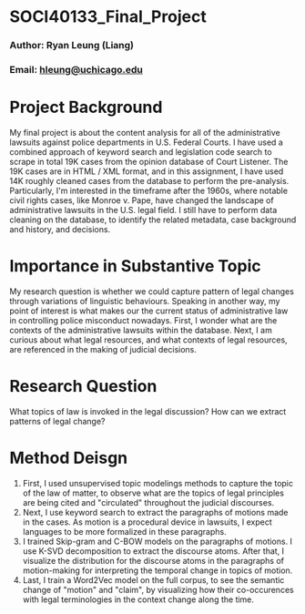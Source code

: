 # SOCI40133_Final_Project
### Author: Ryan Leung (Liang)    
### Email: hleung@uchicago.edu

# Project Background
My final project is about the content analysis for all of the administrative lawsuits against police departments in U.S. Federal Courts. I have used a combined approach of keyword search and legislation code search to scrape in total 19K cases from the opinion database of Court Listener. The 19K cases are in HTML / XML format, and in this assignment, I have used 14K roughly cleaned cases from the database to perform the pre-analysis. Particularly, I'm interested in the timeframe after the 1960s, where notable civil rights cases, like Monroe v. Pape, have changed the landscape of administrative lawsuits in the U.S. legal field. I still have to perform data cleaning on the database, to identify the related metadata, case background and history, and decisions. 

# Importance in Substantive Topic
My research question is whether we could capture pattern of legal changes through variations of linguistic behaviours. Speaking in another way, my point of interest is what makes our the current status of administrative law in controlling police misconduct nowadays. First, I wonder what are the contexts of the administrative lawsuits within the database. Next, I am curious about what legal resources, and what contexts of legal resources, are referenced in the making of judicial decisions. 

# Research Question
What topics of law is invoked in the legal discussion? How can we extract patterns of legal change?

# Method Deisgn
1. First, I used unsupervised topic modelings methods to capture the topic of the law of matter, to observe what are the topics of legal principles are being cited and "circulated" throughout the judicial discourses.
2. Next, I use keyword search to extract the paragraphs of motions made in the cases. As motion is a procedural device in lawsuits, I expect languages to be more formalized in these paragraphs.
3. I trained Skip-gram and C-BOW models on the paragraphs of motions. I use K-SVD decomposition to extract the discourse atoms. After that, I visualize the distribution for the discourse atoms in the paragraphs of motion-making for interpreting the temporal change in topics of motion.
4. Last, I train a Word2Vec model on the full corpus, to see the semantic change of "motion" and "claim", by visualizing how their co-occurences with legal terminologies in the context change along the time.
